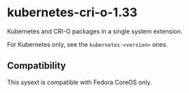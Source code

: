 # kubernetes-cri-o-1.33

Kubernetes and CRI-O packages in a single system extension.

For Kubernetes only, see the `kubernetes-<version>` ones.

## Compatibility

This sysext is compatible with Fedora CoreOS only.
